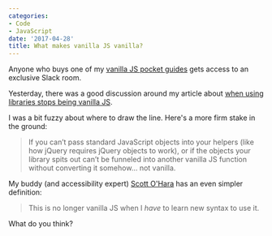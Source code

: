 ```yaml
---
categories:
- Code
- JavaScript
date: '2017-04-28'
title: What makes vanilla JS vanilla?
---
```


Anyone who buys one of my [vanilla JS pocket guides](/guides/) gets access to an exclusive Slack room.

Yesterday, there was a good discussion around my article about [when using libraries stops being vanilla JS](/when-does-using-libraries-stop-being-vanilla-js/).

I was a bit fuzzy about where to draw the line. Here's a more firm stake in the ground:

> If you can’t pass standard JavaScript objects into your helpers (like how jQuery requires jQuery objects to work), or if the objects your library spits out can’t be funneled into another vanilla JS function without converting it somehow… not vanilla.

My buddy (and accessibility expert) [Scott O'Hara](http://www.scottohara.me/) has an even simpler definition:

> This is no longer vanilla JS when I *have* to learn new syntax to use it.

What do you think?